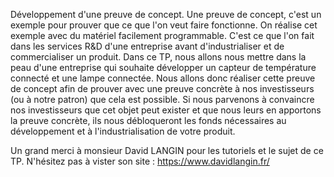 Développement d'une preuve de concept. Une preuve de concept, c'est un exemple pour prouver que ce que l'on veut faire fonctionne. On réalise cet exemple avec du matériel facilement programmable. 
C'est ce que l'on fait dans les services R&D d'une entreprise avant d'industrialiser et de commercialiser un produit. 
Dans ce TP, nous allons nous mettre dans la peau d'une entreprise qui souhaite développer un capteur de température connecté et une lampe connectée. 
Nous allons donc réaliser cette preuve de concept afin de prouver avec une preuve concrète à nos investisseurs (ou à notre patron) que cela est possible.
Si nous parvenons à convaincre nos investisseurs que cet objet peut exister et que nous leurs en apportons la preuve concrète, ils nous débloqueront les fonds nécessaires au développement et à l'industrialisation de votre produit.

Un grand merci à monsieur David LANGIN pour les tutoriels et le sujet de ce TP.
N'hésitez pas à vister son site : https://www.davidlangin.fr/ 



